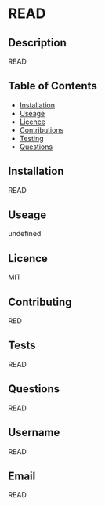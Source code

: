 # READ
## Description
READ
## Table of Contents
* [Installation](#installation)
* [Useage](#useage)
* [Licence](#licence)
* [Contributions](#contributors)
* [Testing](#tests)
* [Questions](#questions)
## Installation
READ
## Useage
undefined
## Licence
MIT
## Contributing
RED
## Tests
READ
## Questions
READ
## Username
READ
## Email
READ

